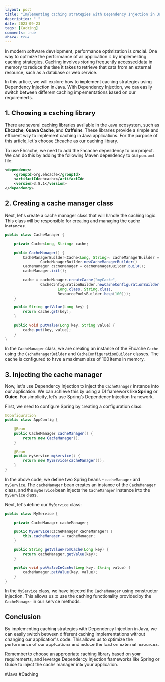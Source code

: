 ```yaml
---
layout: post
title: "Implementing caching strategies with Dependency Injection in Java."
description: " "
date: 2023-09-23
tags: [Caching]
comments: true
share: true
---
```


In modern software development, performance optimization is crucial. One way to optimize the performance of an application is by implementing caching strategies. Caching involves storing frequently accessed data in memory to reduce the time it takes to retrieve that data from an external resource, such as a database or web service.

In this article, we will explore how to implement caching strategies using Dependency Injection in Java. With Dependency Injection, we can easily switch between different caching implementations based on our requirements.

## 1. Choosing a caching library

There are several caching libraries available in the Java ecosystem, such as **Ehcache**, **Guava Cache**, and **Caffeine**. These libraries provide a simple and efficient way to implement caching in Java applications. For the purpose of this article, let's choose Ehcache as our caching library.

To use Ehcache, we need to add the Ehcache dependency to our project. We can do this by adding the following Maven dependency to our `pom.xml` file:

```xml
<dependency>
    <groupId>org.ehcache</groupId>
    <artifactId>ehcache</artifactId>
    <version>3.8.1</version>
</dependency>
```

## 2. Creating a cache manager class

Next, let's create a cache manager class that will handle the caching logic. This class will be responsible for creating and managing the cache instances.

```java
public class CacheManager {

    private Cache<Long, String> cache;

    public CacheManager() {
        CacheManagerBuilder<Cache<Long, String>> cacheManagerBuilder =
                CacheManagerBuilder.newCacheManagerBuilder();
        CacheManager cacheManager = cacheManagerBuilder.build();
        cacheManager.init();

        cache = cacheManager.createCache("myCache",
                CacheConfigurationBuilder.newCacheConfigurationBuilder(
                        Long.class, String.class,
                        ResourcePoolsBuilder.heap(100)));
    }

    public String getValue(Long key) {
        return cache.get(key);
    }

    public void putValue(Long key, String value) {
        cache.put(key, value);
    }
}
```

In the `CacheManager` class, we are creating an instance of the Ehcache `Cache` using the `CacheManagerBuilder` and `CacheConfigurationBuilder` classes. The cache is configured to have a maximum size of 100 items in memory.

## 3. Injecting the cache manager

Now, let's use Dependency Injection to inject the `CacheManager` instance into our application. We can achieve this by using a DI framework like **Spring** or **Guice**. For simplicity, let's use Spring's Dependency Injection framework.

First, we need to configure Spring by creating a configuration class:

```java
@Configuration
public class AppConfig {

    @Bean
    public CacheManager cacheManager() {
        return new CacheManager();
    }

    @Bean
    public MyService myService() {
        return new MyService(cacheManager());
    }
}
```

In the above code, we define two Spring beans - `cacheManager` and `myService`. The `cacheManager` bean creates an instance of the `CacheManager` class, and the `myService` bean injects the `CacheManager` instance into the `MyService` class.

Next, let's define our `MyService` class:

```java
public class MyService {

    private CacheManager cacheManager;

    public MyService(CacheManager cacheManager) {
        this.cacheManager = cacheManager;
    }

    public String getValueFromCache(Long key) {
        return cacheManager.getValue(key);
    }

    public void putValueInCache(Long key, String value) {
        cacheManager.putValue(key, value);
    }
}
```

In the `MyService` class, we have injected the `CacheManager` using constructor injection. This allows us to use the caching functionality provided by the `CacheManager` in our service methods.

## Conclusion

By implementing caching strategies with Dependency Injection in Java, we can easily switch between different caching implementations without changing our application's code. This allows us to optimize the performance of our applications and reduce the load on external resources.

Remember to choose an appropriate caching library based on your requirements, and leverage Dependency Injection frameworks like Spring or Guice to inject the cache manager into your application.

#Java #Caching